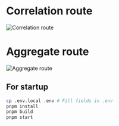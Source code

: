 # Correlation route
![Correlation route](/outputs/correlation.png)

# Aggregate route
![Aggregate route](/outputs/aggregate.png)

## For startup

```bash
cp .env.local .env # Fill fields in .env
pnpm install
pnpm build
pnpm start
```
